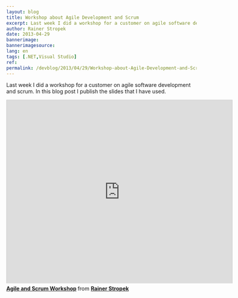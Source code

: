 ```yaml
---
layout: blog
title: Workshop about Agile Development and Scrum
excerpt: Last week I did a workshop for a customer on agile software development and scrum. In this blog post I publish the slides that I have used.
author: Rainer Stropek
date: 2013-04-29
bannerimage: 
bannerimagesource: 
lang: en
tags: [.NET,Visual Studio]
ref: 
permalink: /devblog/2013/04/29/Workshop-about-Agile-Development-and-Scrum
---
```


<p>Last week I did a workshop for a customer on agile software development and scrum. In this blog post I publish the slides that I have used.</p><iframe src="http://de.slideshare.net/slideshow/embed_code/20180699?rel=0" width="597" height="486" frameborder="0" marginwidth="0" marginheight="0" scrolling="no" style="border:1px solid #CCC;border-width:1px 1px 0;margin-bottom:5px" allowfullscreen="allowfullscreen" webkitallowfullscreen="webkitallowfullscreen" mozallowfullscreen="mozallowfullscreen"></iframe><div style="margin-bottom:5px" data-mce-style="margin-bottom: 5px;">
  <strong>
    <a href="http://de.slideshare.net/rstropek/agile-and-scrum-workshop-publish" title="Agile and Scrum Workshop" target="_blank">Agile and Scrum Workshop</a>
  </strong> from <strong><a href="http://de.slideshare.net/rstropek" target="_blank">Rainer Stropek</a></strong></div>